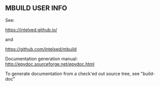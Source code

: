 MBUILD USER INFO
-----------------
See:
     
https://intelxed.github.io/

and

https://github.com/intelxed/mbuild

Documentation generation manual:
http://epydoc.sourceforge.net/epydoc.html

To generate documentation from a check'ed out source tree, see "build-doc"
   
